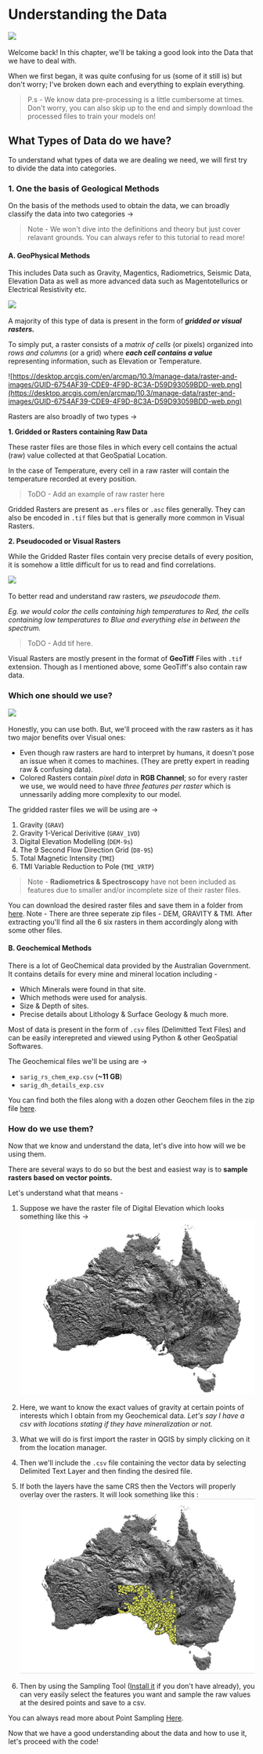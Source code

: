 ﻿
# Understanding the Data

![](https://media.giphy.com/media/kMM3vtBEgSsLu/giphy.gif)

Welcome back! In this chapter, we'll be taking a good look into the Data that we have to deal with.

When we first began, it was quite confusing for us (some of it still is) but don't worry; I've broken down each and everything to explain everything.

> P.s - We know data pre-processing is a little cumbersome at times. Don't worry, you can also skip up to the end and  simply download the processed files to train your models on!

## What Types of Data do we have?
To understand what types of data we are dealing we need, we will first try to divide the data into categories.


### 1. One the basis of Geological Methods
On the basis of the methods used to obtain the data, we can broadly classify the data into two categories ->

> Note - We won't dive into the definitions and theory but just cover relavant grounds. You can always refer to this tutorial to read more!

#### A. GeoPhysical Methods
This includes Data such as Gravity, Magentics, Radiometrics, Seismic Data, Elevation Data as well as more advanced data such as Magentotellurics or Electrical Resistivity etc.

![]([https://media.springernature.com/lw785/springer-static/image/chp%3A10.1007%2F978-94-017-9924-9_16/MediaObjects/299730_1_En_16_Fig1_HTML.gif](https://media.springernature.com/lw785/springer-static/image/chp%3A10.1007%2F978-94-017-9924-9_16/MediaObjects/299730_1_En_16_Fig1_HTML.gif))

A majority of this type of data is present in the form of ***gridded or visual rasters.***

To simply put, a raster consists of a *matrix of cells* (or pixels) organized into *rows and columns* (or a grid) where ***each cell contains a value*** representing information, such as Elevation or Temperature. 

![https://desktop.arcgis.com/en/arcmap/10.3/manage-data/raster-and-images/GUID-6754AF39-CDE9-4F9D-8C3A-D59D93059BDD-web.png](https://desktop.arcgis.com/en/arcmap/10.3/manage-data/raster-and-images/GUID-6754AF39-CDE9-4F9D-8C3A-D59D93059BDD-web.png)

Rasters are also broadly of two types -> 

**1. Gridded or Rasters containing Raw Data**

These raster files are those files in which every cell contains the actual (raw) value collected at that GeoSpatial Location. 

In the case of Temperature, every cell in a raw raster will contain the temperature recorded at every position. 

> ToDO - Add an example of raw raster here

Gridded Rasters are present as `.ers` files or `.asc` files generally. They can also be encoded in `.tif` files but that is generally more common in Visual Rasters.

**2. Pseudocoded or Visual Rasters**

While the Gridded Raster files contain very precise details of every position, it is somehow a little difficult for us to read and find correlations.

![](https://media.giphy.com/media/S79NL9AGw9Cye65fhn/giphy.gif)
 
To better read and understand raw rasters, _we pseudocode them_. 

*Eg. we would color the cells containing high temperatures to Red, the cells containing low temperatures to Blue and everything else in between the spectrum.*

>ToDO - Add tif here.

Visual Rasters are mostly present in the format of **GeoTiff** Files with `.tif` extension. Though as I mentioned above, some GeoTiff's also contain raw data.

### Which one should we use?
![](https://media.giphy.com/media/Uni2jYCihB3fG/giphy.gif) 

Honestly, you can use both. But, we'll proceed with the raw rasters as it has two major benefits over Visual ones:
* Even though raw rasters are hard to interpret by humans, it doesn't pose an issue when it comes to machines. (They are pretty expert in reading raw & confusing data).
* Colored Rasters contain *pixel data* in **RGB Channel**; so for every raster we use, we would need to have *three features per raster* which is unnessarily adding more complexity to our model.

The gridded raster files we will be using are ->

1. Gravity (`GRAV`)
2. Gravity 1-Verical Derivitive (`GRAV_1VD`) 
3. Digital Elevation Modelling (`DEM-9s`)
4. The 9 Second Flow Direction Grid (`D8-9S`)
5. Total Magnetic Intensity (`TMI`) 
6. TMI Variable Reduction to Pole (`TMI_VRTP`)

> Note - **Radiometrics & Spectroscopy** have not been included as features due to smaller and/or incomplete size of their raster files.

You can download the desired raster files and save them in a folder from [here](https://drive.google.com/drive/folders/1UeIjRgbplXuFtBWvHCybflYqzFk6upmf?usp=sharing). Note - There are three seperate zip files - DEM, GRAVITY & TMI. After extracting you'll find all the 6 six rasters in them accordingly along with some other files.



#### B. Geochemical Methods
There is a lot of GeoChemical data provided by the Australian Government. It contains details for every mine and mineral location including -
- Which Minerals were found in that site.
- Which methods were used for analysis.
- Size & Depth of sites.
- Precise details about Lithology & Surface Geology & much more.

Most of data is present in the form of `.csv` files (Delimitted Text Files) and can be easily interepreted and viewed using Python & other GeoSpatial Softwares.

The Geochemical files we'll be using are ->
- `sarig_rs_chem_exp.csv` (**~11 GB**)
- `sarig_dh_details_exp.csv` 
 
 You can find both the files along with a dozen other Geochem files in the zip file [here](https://drive.google.com/file/d/14XXWV_Ewf4Y4jzUr0wipjxOoFn9Yl3QR/view?usp=sharing).


### How do we use them?
Now that we know and understand the data, let's dive into how will we be using them.

There are several ways to do so but the best and easiest way is to **sample rasters based on vector points.**

Let's understand what that means - 

1. Suppose we have the raster file of Digital Elevation which looks something like this ->
![Grav](res/d8-9s.jpeg)

2. Here, we want to know the exact values of gravity at certain points of interests which I obtain from my Geochemical data. *Let's say I have a csv with locations stating if they have mineralization or not.*  

3. What we will do is first import the raster in QGIS by simply clicking on it from the location manager.

4. Then we'll include the `.csv` file containing the vector data by selecting Delimited Text Layer and then finding the desired file.

5. If both the layers have the same CRS then the Vectors will properly overlay over the rasters. It will look something like this :
![Overlayed](res/sampling_overlayed.jpeg)

6. Then by using the Sampling Tool ([Install it]() if you don't have already), you can very easily select the features you want and sample the raw values at the desired points and save to a csv.

You can always read more about Point Sampling [Here](https://www.qgistutorials.com/en/docs/sampling_raster_data.html).

Now that we have a good understanding about the data and how to use it, let's proceed with the code!